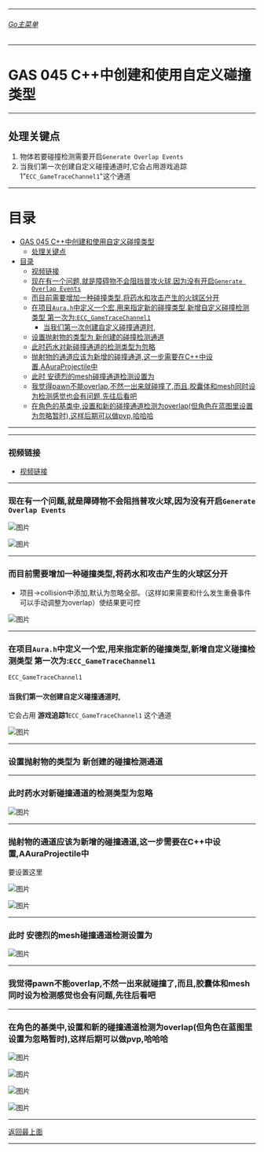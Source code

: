 ___________________________________________________________________________________________

###### [Go主菜单](../MainMenu.md)
___________________________________________________________________________________________

# GAS 045 C++中创建和使用自定义碰撞类型
___________________________________________________________________________________________
## 处理关键点
1. 物体若要碰撞检测需要开启`Generate Overlap Events`
2. 当我们第一次创建自定义碰撞通道时,它会占用游戏追踪1"`ECC_GameTraceChannel1`"这个通道
___________________________________________________________________________________________

# 目录

- [GAS 045 C++中创建和使用自定义碰撞类型](#gas-045-c中创建和使用自定义碰撞类型)
  - [处理关键点](#处理关键点)
- [目录](#目录)
    - [视频链接](#视频链接)
    - [现在有一个问题,就是障碍物不会阻挡普攻火球,因为没有开启`Generate Overlap Events`](#现在有一个问题就是障碍物不会阻挡普攻火球因为没有开启generate-overlap-events)
    - [而目前需要增加一种碰撞类型,将药水和攻击产生的火球区分开](#而目前需要增加一种碰撞类型将药水和攻击产生的火球区分开)
    - [在项目`Aura.h`中定义一个宏,用来指定新的碰撞类型,新增自定义碰撞检测类型 第一次为:`ECC_GameTraceChannel1`](#在项目aurah中定义一个宏用来指定新的碰撞类型新增自定义碰撞检测类型-第一次为ecc_gametracechannel1)
      - [当我们第一次创建自定义碰撞通道时,](#当我们第一次创建自定义碰撞通道时)
    - [设置抛射物的类型为 新创建的碰撞检测通道](#设置抛射物的类型为-新创建的碰撞检测通道)
    - [此时药水对新碰撞通道的检测类型为忽略](#此时药水对新碰撞通道的检测类型为忽略)
    - [抛射物的通道应该为新增的碰撞通道,这一步需要在C++中设置,AAuraProjectile中](#抛射物的通道应该为新增的碰撞通道这一步需要在c中设置aauraprojectile中)
    - [此时 安德烈的mesh碰撞通道检测设置为](#此时-安德烈的mesh碰撞通道检测设置为)
    - [我觉得pawn不能overlap,不然一出来就碰撞了,而且,胶囊体和mesh同时设为检测感觉也会有问题,先往后看吧](#我觉得pawn不能overlap不然一出来就碰撞了而且胶囊体和mesh同时设为检测感觉也会有问题先往后看吧)
    - [在角色的基类中,设置和新的碰撞通道检测为overlap(但角色在蓝图里设置为忽略暂时),这样后期可以做pvp,哈哈哈](#在角色的基类中设置和新的碰撞通道检测为overlap但角色在蓝图里设置为忽略暂时这样后期可以做pvp哈哈哈)

___________________________________________________________________________________________



___________________________________________________________________________________________


### 视频链接
  - [视频链接](https://b23.tv/S4qK6oc)

___________________________________________________________________________________________


### 现在有一个问题,就是障碍物不会阻挡普攻火球,因为没有开启`Generate Overlap Events`

  
 
![图片](./Image/GAS_045/01.png)


 
![图片](./Image/GAS_045/02.png)

___________________________________________________________________________________________


### 而目前需要增加一种碰撞类型,将药水和攻击产生的火球区分开

- 项目->collision中添加,默认为忽略全部。（这样如果需要和什么发生重叠事件可以手动调整为overlap）使结果更可控

 
![图片](./Image/GAS_045/03.png)

___________________________________________________________________________________________


### 在项目`Aura.h`中定义一个宏,用来指定新的碰撞类型,新增自定义碰撞检测类型 第一次为:`ECC_GameTraceChannel1`

```cpp
ECC_GameTraceChannel1
```

#### 当我们第一次创建自定义碰撞通道时,
它会占用 **游戏追踪1**`ECC_GameTraceChannel1` 这个通道
 
![图片](./Image/GAS_045/04.png)

___________________________________________________________________________________________


### 设置抛射物的类型为 新创建的碰撞检测通道

___________________________________________________________________________________________


### 此时药水对新碰撞通道的检测类型为忽略

 
![图片](./Image/GAS_045/05.png)

___________________________________________________________________________________________


### 抛射物的通道应该为新增的碰撞通道,这一步需要在C++中设置,AAuraProjectile中

要设置这里
 
![图片](./Image/GAS_045/06.png)

 
![图片](./Image/GAS_045/07.png)

___________________________________________________________________________________________


### 此时 安德烈的mesh碰撞通道检测设置为

 
![图片](./Image/GAS_045/08.png)

___________________________________________________________________________________________


### 我觉得pawn不能overlap,不然一出来就碰撞了,而且,胶囊体和mesh同时设为检测感觉也会有问题,先往后看吧

___________________________________________________________________________________________


### 在角色的基类中,设置和新的碰撞通道检测为overlap(但角色在蓝图里设置为忽略暂时),这样后期可以做pvp,哈哈哈

 
![图片](./Image/GAS_045/09.jpg)
 
![图片](./Image/GAS_045/10.png)
 
![图片](./Image/GAS_045/11.png)

 
![图片](./Image/GAS_045/12.png)

___________________________________________________________________________________________

[返回最上面](#Go主菜单)
___________________________________________________________________________________________